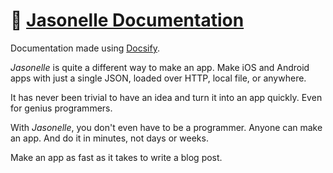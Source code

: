 # 📝 [Jasonelle Documentation](https://jasonelle.com/docs)

Documentation made using [Docsify](https://docsify.js.org).

*Jasonelle* is quite a different way to make an app. Make iOS and Android apps 
with just a single JSON, loaded over HTTP, local file, or anywhere.

It has never been trivial to have an idea and turn it into an app quickly. 
Even for genius programmers.

With *Jasonelle*, you don't even have to be a programmer. 
Anyone can make an app. And do it in minutes, not days or weeks.

Make an app as fast as it takes to write a blog post.

